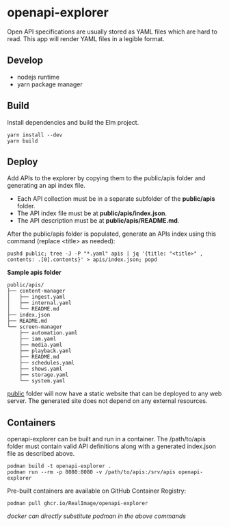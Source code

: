 # openapi-explorer
Open API specifications are usually stored as YAML files which are hard
to read. This app will render YAML files in a legible format.

## Develop
- nodejs runtime
- yarn package manager

## Build
Install dependencies and build the Elm project.


    yarn install --dev
    yarn build
    
## Deploy
Add APIs to the explorer by copying them to the public/apis folder and 
generating an api index file.
- Each API collection must be in a separate subfolder of the **public/apis** folder.
- The API index file must be at **public/apis/index.json**.
- The API description must be at **public/apis/README.md**.

After the public/apis folder is populated, generate an APIs index using this command (replace \<title> as needed):

    pushd public; tree -J -P "*.yaml" apis | jq '{title: "<title>" , contents: .[0].contents}' > apis/index.json; popd

**Sample apis folder**

    public/apis/
    ├── content-manager
    │   ├── ingest.yaml
    │   ├── internal.yaml
    │   └── README.md
    ├── index.json
    ├── README.md
    └── screen-manager
        ├── automation.yaml
        ├── iam.yaml
        ├── media.yaml
        ├── playback.yaml
        ├── README.md
        ├── schedules.yaml
        ├── shows.yaml
        ├── storage.yaml
        └── system.yaml


[public](public) folder will now have a static website that can be deployed to any web server. 
The generated site does not depend on any external resources.

## Containers
openapi-explorer can be built and run in a container.
The /path/to/apis folder must contain valid API definitions along with a generated index.json file as described above.


    podman build -t openapi-explorer .
    podman run --rm -p 8080:8080 -v /path/to/apis:/srv/apis openapi-explorer
    
Pre-built containers are available on GitHub Container Registry:

    podman pull ghcr.io/RealImage/openapi-explorer
    
*docker can directly substitute podman in the above commands*

